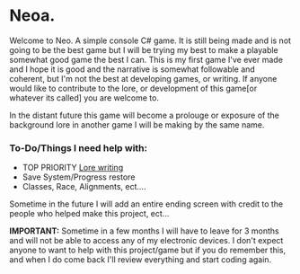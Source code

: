 # Neoa.

Welcome to Neo. A simple console C# game. It is still being made and is not going to be the best game but I will be trying my best to make a playable somewhat good game the best I can. This is my first game I've ever made and I hope it is good and the narrative is somewhat followable and coherent, but I'm not the best at developing games, or writing. If anyone would like to contribute to the lore, or development of this game[or whatever its called] you are welcome to. 

In the distant future this game will become a prolouge or exposure of the background lore in another game I will be making by the same name. 


### To-Do/Things I need help with:
- TOP PRIORITY <a href="https://github.com/DELUXEHUNTER/neo/blob/Master/Lore.md">Lore writing</a>
- Save System/Progress restore
- Classes, Race, Alignments, ect.... 




Sometime in the future I will add an entire ending screen with credit to the people who helped make this project, ect...

**IMPORTANT:** Sometime in a few months I will have to leave for 3 months and will not be able to access any of my electronic devices. I don't expect anyone to want to help with this project/game but if you do remember this, and when I do come back I'll review everything and start coding again.



